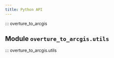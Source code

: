 ```yaml
---
title: Python API
---
```


::: overture_to_arcgis

## Module `overture_to_arcgis.utils`

::: overture_to_arcgis.utils
